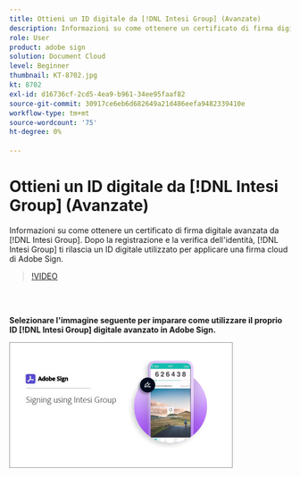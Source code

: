 ```yaml
---
title: Ottieni un ID digitale da [!DNL Intesi Group] (Avanzate)
description: Informazioni su come ottenere un certificato di firma digitale avanzata da [!DNL Intesi Group]
role: User
product: adobe sign
solution: Document Cloud
level: Beginner
thumbnail: KT-8702.jpg
kt: 8702
exl-id: d16736cf-2cd5-4ea9-b961-34ee95faaf82
source-git-commit: 30917ce6eb6d682649a21d486eefa9482339410e
workflow-type: tm+mt
source-wordcount: '75'
ht-degree: 0%

---
```


# Ottieni un ID digitale da [!DNL Intesi Group] (Avanzate)

Informazioni su come ottenere un certificato di firma digitale avanzata da [!DNL Intesi Group]. Dopo la registrazione e la verifica dell&#39;identità, [!DNL Intesi Group] ti rilascia un ID digitale utilizzato per applicare una firma cloud di Adobe Sign.

>[!VIDEO](https://video.tv.adobe.com/v/337065?hidetitle=true)

<br> 

**Selezionare l&#39;immagine seguente per imparare come utilizzare il proprio ID  [!DNL Intesi Group] digitale avanzato in Adobe Sign.**

[![image](assets/IntesiSign_400.png)](intesi-sign.md)

